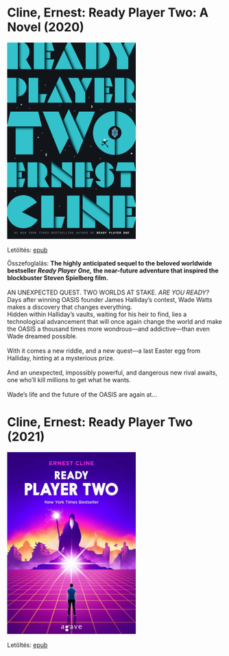 # <a name="id_1708">Cline, Ernest: Ready Player Two: A Novel (2020)</a>
<img src="https://github.com/BercziSandor/calibre_lib/raw/main/Cline%2C%20Ernest/Ready%20Player%20Two_%20A%20Novel%20%281708%29/cover.jpg" alt="cover" width="300"/>

Letöltés: [epub](https://github.com/BercziSandor/calibre_lib/raw/main/Cline%2C%20Ernest/Ready%20Player%20Two_%20A%20Novel%20%281708%29/Ready%20Player%20Two_%20A%20Novel%20-%20Cline%2C%20Ernest.epub)

Összefoglalás:
<b>The highly anticipated sequel to the beloved worldwide bestseller&#160;<i>Ready Player One,&#160;</i>the near-future adventure&#160;that inspired the blockbuster Steven&#160;Spielberg film.</b> <br>&#160; <br>AN UNEXPECTED QUEST. TWO WORLDS AT STAKE.&#160;<i>ARE YOU READY?</i> <br>Days after winning OASIS founder James Halliday&rsquo;s contest, Wade Watts makes a discovery that changes everything.<br>Hidden within Halliday&rsquo;s vaults, waiting for his heir to find, lies a technological advancement that will once again change the world and make the OASIS a thousand times more wondrous&mdash;and addictive&mdash;than even Wade dreamed possible.<br>&#160;<br>With it comes a new riddle, and a new quest&mdash;a last Easter egg from Halliday, hinting at a mysterious prize.<br>&#160;<br>And an unexpected, impossibly powerful, and dangerous new rival awaits, one who&rsquo;ll kill millions to get what he wants.<br>&#160;<br>Wade&rsquo;s life and the future of the OASIS are again at...

# <a name="id_1707">Cline, Ernest: Ready Player Two (2021)</a>
<img src="https://github.com/BercziSandor/calibre_lib/raw/main/Cline%2C%20Ernest/Ready%20Player%20Two%20%281707%29/cover.jpg" alt="cover" width="300"/>

Letöltés: [epub](https://github.com/BercziSandor/calibre_lib/raw/main/Cline%2C%20Ernest/Ready%20Player%20Two%20%281707%29/Ready%20Player%20Two%20-%20Cline%2C%20Ernest.epub)

